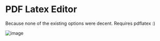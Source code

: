 # PDF Latex Editor

Because none of the existing options were decent.
Requires pdflatex :)

![image](https://github.com/valoeghese/LatexEditor/assets/46117728/cad5e17b-07fb-4f95-872c-7e6c8f23c511)
